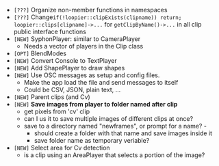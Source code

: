 - `[???]`  Organize non-member functions in namespaces
- `[???]` Change`if(!loopier::clipExists(clipname)) return;
loopier::clips[clipname]->...` for `getClipByName()->...` in all clip public interface functions
- `[NEW]`  SyphonPlayer: similar to CameraPlayer
  - Needs a vector of players in the Clip class
- `[OPT]`  BlendModes
- `[NEW]` Convert Console to TextPlayer
- `[NEW]`  Add ShapePlayer to draw shapes
- `[NEW]`  Use OSC messages as setup and config files.
  - Make the app load the file and send messages to itself
  - Could be CSV, JSON, plain text, ...
- `[NEW]` Parent clips (and Cv)
- `[NEW]` **Save images from player to folder named after clip**
  - get pixels from 'cv' clip
  - can I us it to save multiple images of different clips at once?
  - save to a directory named "newframes", or prompt for a name? -
    - should create a folder with that name and save images inside it
    - save folder name as temporary veriable?
- `[NEW]` Select area for Cv detection
  - is a clip using an AreaPlayer that selects a portion of the image?
